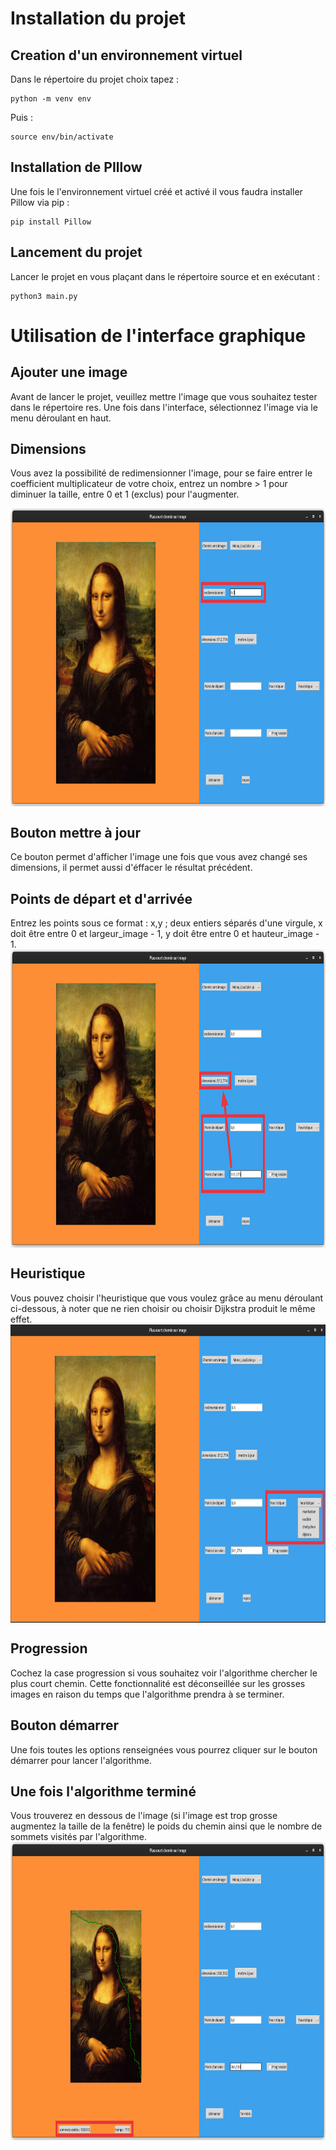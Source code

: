 # Installation du projet
## Creation d'un environnement virtuel
Dans le répertoire du projet choix tapez :
```
python -m venv env
```
Puis :
```
source env/bin/activate
```
## Installation de PIllow
Une fois le l'environnement virtuel créé et activé il vous faudra installer Pillow via pip :
```
pip install Pillow
```
## Lancement du projet
Lancer le projet en vous plaçant dans le répertoire source et en exécutant :
```
python3 main.py
```
# Utilisation de l'interface graphique
## Ajouter une image
Avant de lancer le projet, veuillez mettre l'image que vous souhaitez tester dans le répertoire res. 
Une fois dans l'interface, sélectionnez l'image via le menu déroulant en haut.
## Dimensions
Vous avez la possibilité de redimensionner l'image, pour se faire entrer le coefficient multiplicateur de votre choix, 
entrez un nombre > 1 pour diminuer la taille, entre 0 et 1 (exclus) pour l'augmenter.

<img src="miniatures/dimensions.png" alt="alt text" width="810" height="477" align="center">

## Bouton mettre à jour
Ce bouton permet d'afficher l'image une fois que vous avez changé ses dimensions, il permet aussi d'éffacer le résultat précédent.
## Points de départ et d'arrivée
Entrez les points sous ce format : x,y ; deux entiers séparés d'une virgule, x doit être entre 0 et largeur_image - 1, y doit être entre 0 et hauteur_image - 1.
<img src="miniatures/points.png" alt="alt text" width="810" height="477" align="center">
## Heuristique
Vous pouvez choisir l'heuristique que vous voulez grâce au menu déroulant ci-dessous, à noter que ne rien choisir ou choisir Dijkstra produit le même effet.
<img src="miniatures/heuristiques.png" alt="alt text" width="810" height="477" align="center">
## Progression
Cochez la case progression si vous souhaitez voir l'algorithme chercher le plus court chemin. Cette fonctionnalité est déconseillée sur les grosses images
en raison du temps que l'algorithme prendra à se terminer.
## Bouton démarrer
Une fois toutes les options renseignées vous pourrez cliquer sur le bouton démarrer pour lancer l'algorithme.
## Une fois l'algorithme terminé
Vous trouverez en dessous de l'image (si l'image est trop grosse augmentez la taille de la fenêtre) le poids du chemin ainsi que le
nombre de sommets visités par l'algorithme.
<img src="miniatures/resultat.png" alt="alt text" width="810" height="477" align="center">